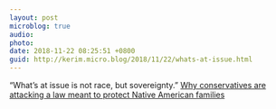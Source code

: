 ```yaml
---
layout: post
microblog: true
audio: 
photo: 
date: 2018-11-22 08:25:51 +0800
guid: http://kerim.micro.blog/2018/11/22/whats-at-issue.html
---
```

“What’s at issue is not race, but sovereignty.” [Why conservatives are attacking a law meant to protect Native American families](https://www.washingtonpost.com/outlook/2018/11/21/why-conservatives-are-attacking-law-meant-protect-native-american-families/?utm_term=.0317a399c053)  
